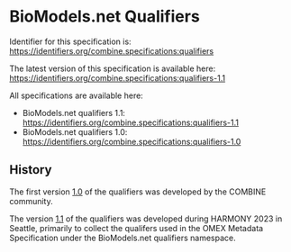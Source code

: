 # BioModels.net Qualifiers
Identifier for this specification is: https://identifiers.org/combine.specifications:qualifiers

The latest version of this specification is available here: https://identifiers.org/combine.specifications:qualifiers-1.1

All specifications are available here:
* BioModels.net qualifiers 1.1: https://identifiers.org/combine.specifications:qualifiers-1.1
* BioModels.net qualifiers 1.0: https://identifiers.org/combine.specifications:qualifiers-1.0

## History
The first version [1.0](https://identifiers.org/combine.specifications:qualifiers-1.0) of the qualifiers was developed by the COMBINE community.

The version [1.1](https://identifiers.org/combine.specifications:qualifiers-1.1) of the qualifiers was developed during HARMONY 2023 in Seattle, primarily to collect the qualifers used in the OMEX Metadata Specification under the BioModels.net qualifiers namespace. 
